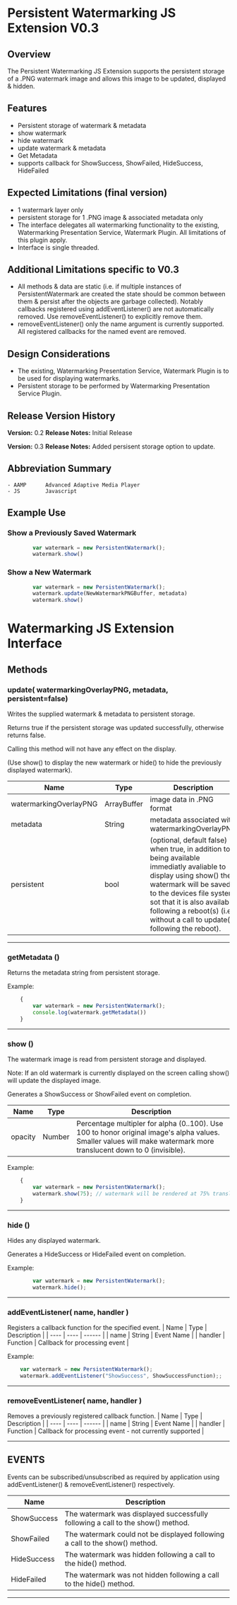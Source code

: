 # Persistent Watermarking JS Extension V0.3
## Overview
The Persistent Watermarking JS Extension supports the persistent storage of a .PNG watermark image and allows this image to be updated, displayed & hidden.

## Features
- Persistent storage of watermark & metadata
- show watermark
- hide watermark
- update watermark & metadata
- Get Metadata
- supports callback for ShowSuccess, ShowFailed, HideSuccess, HideFailed

## Expected Limitations (final version)
- 1 watermark layer only
- persistent storage for 1 .PNG image & associated metadata only
- The interface delegates all watermarking functionality to the existing, Watermarking Presentation Service, Watermark Plugin.  All limitations of this plugin apply.
- Interface is single threaded.

## Additional Limitations specific to V0.3
- All methods & data are static (i.e. if multiple instances of PersistentWatermark are created the state should be common between them & persist after the objects are garbage collected).  Notably callbacks registered using addEventListener() are not automatically removed.  Use removeEventListener() to explicitly remove them.
- removeEventListener() only the name argument is currently supported.  All registered callbacks for the named event are removed.

## Design Considerations
- The existing, Watermarking Presentation Service, Watermark Plugin is to be used for displaying watermarks.
- Persistent storage to be performed by Watermarking Presentation Service Plugin.

## Release Version History
**Version:** 0.2
**Release Notes:**
Initial Release

**Version:** 0.3
**Release Notes:**
Added persisent storage option to update.

## Abbreviation Summary
    - AAMP      Advanced Adaptive Media Player
    - JS        Javascript

## Example Use

### Show a Previously Saved Watermark
```js
	    var watermark = new PersistentWatermark();
	    watermark.show()
```

### Show a New Watermark
```js
	    var watermark = new PersistentWatermark();
	    watermark.update(NewWatermarkPNGBuffer, metadata)
	    watermark.show()
```

# Watermarking JS Extension Interface

## Methods

### update( watermarkingOverlayPNG, metadata, persistent=false)
Writes the supplied watermark & metadata to persistent storage.

Returns true if the persistent storage was updated successfully, otherwise returns false.

Calling this method will not have any effect on the display.

(Use show() to display the new watermark or hide() to hide the previously displayed watermark).

| Name | Type | Description |
| ---- | ---- | ---------- |
| watermarkingOverlayPNG | ArrayBuffer | image data in .PNG format |
| metadata | String | metadata associated with watermarkingOverlayPNG |
| persistent | bool | (optional, default false) when true, in addition to being available immediatly avaliable to display using show() the watermark will be saved to the devices file system sot that it is also available following a reboot(s) (i.e. without a call to update() following the reboot).

---

### getMetadata ()
Returns the metadata string from persistent storage.

Example:
```js
    {
    	var watermark = new PersistentWatermark();
    	console.log(watermark.getMetadata())
    }
```
---


### show ()
The watermark image is read from persistent storage and displayed.

Note: If an old watermark is currently displayed on the screen calling show() will update the displayed image.

Generates a ShowSuccess or ShowFailed event on completion.

| Name | Type | Description |
| ---- | ---- | ---------- |
| opacity | Number | Percentage multipler for alpha (0..100). Use 100 to honor original image's alpha values.  Smaller values will make watermark more translucent down to 0 (invisible). |

Example:
```js
    {
    	var watermark = new PersistentWatermark();
    	watermark.show(75); // watermark will be rendered at 75% translucency compared to source image
    }
```
---

### hide ()
Hides any displayed watermark.

Generates a HideSuccess or HideFailed event on completion.

Example:
```js
    	var watermark = new PersistentWatermark();
	    watermark.hide();
```
---

### addEventListener( name, handler )
Registers a callback function for the specified event.
| Name | Type | Description |
| ---- | ---- | ------ |
| name | String | Event Name |
| handler | Function | Callback for processing event |

Example:
``` js
    var watermark = new PersistentWatermark();
    watermark.addEventListener("ShowSuccess", ShowSuccessFunction);;
```

---

### removeEventListener( name, handler )
Removes a previously registered callback function.
| Name | Type | Description |
| ---- | ---- | ------ |
| name | String | Event Name |
| handler | Function | Callback for processing event - not currently supported |

---

## EVENTS
Events can be subscribed/unsubscribed as required by application using addEventListener() & removeEventListener() respectively.

| Name | Description |
| ---- | ---- |
| ShowSuccess| The watermark was displayed successfully following a call to the show() method. |
| ShowFailed | The watermark could not be displayed following a call to the show() method. |
| HideSuccess| The watermark was hidden following a call to the hide() method.|
| HideFailed | The watermark was not hidden following a call to the hide() method.|
---



